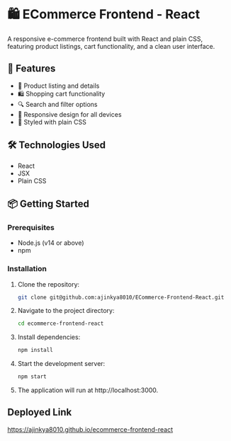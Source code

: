 # 🛍️ ECommerce Frontend - React

A responsive e-commerce frontend built with React and plain CSS, featuring product listings, cart functionality, and a clean user interface.

## 🚀 Features

- 🛒 Product listing and details
- 🛍️ Shopping cart functionality
- 🔍 Search and filter options
- 📱 Responsive design for all devices
- 🎨 Styled with plain CSS

## 🛠️ Technologies Used

- React
- JSX
- Plain CSS

## 📦 Getting Started

### Prerequisites

- Node.js (v14 or above)
- npm

### Installation

1. Clone the repository:

   ```bash
   git clone git@github.com:ajinkya8010/ECommerce-Frontend-React.git
   ```

2. Navigate to the project directory:

   ```bash
   cd ecommerce-frontend-react
   ```

3. Install dependencies:

   ```bash
   npm install
   ```

4. Start the development server:

   ```bash
   npm start
   ```

5. The application will run at http://localhost:3000.

## Deployed Link

https://ajinkya8010.github.io/ecommerce-frontend-react
